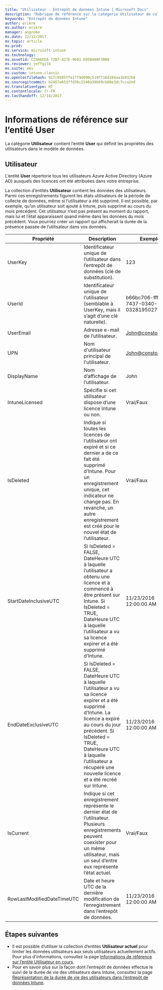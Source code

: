 ```yaml
---
title: "Utilisateur - Entrepôt de données Intune | Microsoft Docs"
description: "Rubrique de référence sur la catégorie Utilisateur de collections d’entités dans l’API d’entrepôt de données Intune."
keywords: "Entrepôt de données Intune"
author: erikre
ms.author: erikre
manager: angrobe
ms.date: 12/12/2017
ms.topic: article
ms.prod: 
ms.service: microsoft-intune
ms.technology: 
ms.assetid: C29A6EEA-72B7-427E-9601-E05B408F3BB0
ms.reviewer: jeffgilb
ms.suite: ems
ms.custom: intune-classic
ms.openlocfilehash: 917c9585ffe17f9d090c519f716d284aa1b932b8
ms.sourcegitcommit: b2467a653ffd36c2248a30b69cb88e3dc7cca2ed
ms.translationtype: HT
ms.contentlocale: fr-FR
ms.lasthandoff: 12/14/2017
---
```

# <a name="reference-for-user-entity"></a>Informations de référence sur l’entité User

La catégorie **Utilisateur** contient l’entité **User** qui définit les propriétés des utilisateurs dans le modèle de données.

## <a name="user"></a>Utilisateur

L’entité **User** répertorie tous les utilisateurs Azure Active Directory (Azure AD) auxquels des licences ont été attribuées dans votre entreprise.

La collection d’entités **Utilisateur** contient les données des utilisateurs. Parmi ces enregistrements figurent les états utilisateurs de la période de collecte de données, même si l’utilisateur a été supprimé. Il est possible, par exemple, qu’un utilisateur soit ajouté à Intune, puis supprimé au cours du mois précédent. Cet utilisateur n’est pas présent au moment du rapport, mais lui et l’état apparaissent quand même dans les données du mois précédent. Vous pourriez créer un rapport qui afficherait la durée de la présence passée de l’utilisateur dans vos données.

| Propriété  | Description | Exemple |
|---------|------------|--------|
| UserKey |Identificateur unique de l’utilisateur dans l’entrepôt de données (clé de substitution). |123 |
| UserId |Identificateur unique de l’utilisateur (semblable à UserKey, mais il s’agit d’une clé naturelle). |b66bc706-ffff-7437-0340-032819502773 |
| UserEmail |Adresse e-mail de l’utilisateur. |John@constoso.com |
| UPN | Nom d'utilisateur principal de l'utilisateur. | John@constoso.com |
| DisplayName |Nom d’affichage de l’utilisateur. |John |
| IntuneLicensed |Spécifie si cet utilisateur dispose d’une licence Intune ou non. |Vrai/Faux |
| IsDeleted | Indique si toutes les licences de l’utilisateur ont expiré et si ce dernier a de ce fait été supprimé d’Intune. Pour un enregistrement unique, cet indicateur ne change pas. En revanche, un autre enregistrement est créé pour le nouvel état de l’utilisateur. |Vrai/Faux |
| StartDateInclusiveUTC |Si IsDeleted = FALSE, DateHeure UTC à laquelle l’utilisateur a obtenu une licence et a commencé à être présent sur Intune. Si IsDeleted = TRUE, DateHeure UTC à laquelle l’utilisateur a vu sa licence expirer et a été supprimé d’Intune. |11/23/2016 12:00:00 AM |
| EndDateExclusiveUTC |Si IsDeleted = FALSE, DateHeure UTC à laquelle l’utilisateur a vu sa licence expirer et a été supprimé d’Intune. La licence a expiré au cours du jour précédent. Si IsDeleted = TRUE, DateHeure UTC à laquelle l’utilisateur a récupéré une nouvelle licence et a été recréé sur Intune.  |11/23/2016 12:00:00 AM |
| IsCurrent |Indique si cet enregistrement représente le dernier état de l’utilisateur. Plusieurs enregistrements peuvent coexister pour un même utilisateur, mais un seul d’entre eux représente l’état actuel.  |Vrai/Faux |
| RowLastModifiedDateTimeUTC |Date et heure UTC de la dernière modification de l’enregistrement dans l’entrepôt de données.  |11/23/2016 12:00:00 AM |

## <a name="next-steps"></a>Étapes suivantes
 - Il est possible d’utiliser la collection d’entités **Utilisateur actuel** pour limiter les données utilisateurs aux seuls utilisateurs actuellement actifs. Pour plus d’informations, consultez la page [Informations de référence sur l’entité Utilisateur en cours](reports-ref-current-user.md).
 - Pour en savoir plus sur la façon dont l’entrepôt de données effectue le suivi de la durée de vie des utilisateurs dans Intune, consultez la page [Représentation de la durée de vie des utilisateurs dans l’entrepôt de données Intune](reports-ref-user-timeline.md).
